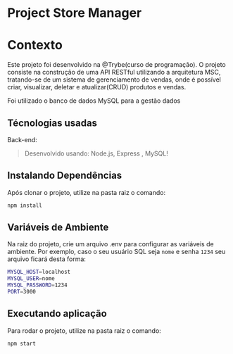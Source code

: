 # Project Store Manager
# Contexto
Este projeto foi desenvolvido na @Trybe(curso de programação). O projeto consiste na construção de uma API RESTful utilizando a arquitetura MSC, tratando-se de um sistema de gerenciamento de vendas, onde é possível criar, visualizar, deletar e atualizar(CRUD) produtos e vendas.

Foi utilizado o banco de dados MySQL para a gestão dados

## Técnologias usadas

Back-end:
> Desenvolvido usando: Node.js, Express , MySQL!

## Instalando Dependências

Após clonar o projeto, utilize na pasta raiz o comando:

```bash
npm install
```

## Variáveis de Ambiente

Na raiz do projeto, crie um arquivo .env para configurar as variáveis de ambiente. Por exemplo, caso o seu usuário SQL seja `nome` e senha `1234` seu arquivo ficará desta forma:

```bash
MYSQL_HOST=localhost
MYSQL_USER=nome
MYSQL_PASSWORD=1234
PORT=3000
```

## Executando aplicação

Para rodar o projeto, utilize na pasta raiz o comando:

```bash
npm start
```
